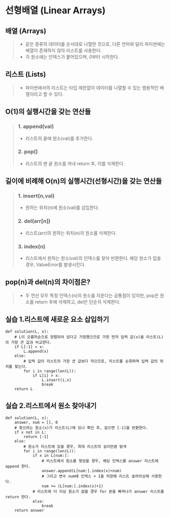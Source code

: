# 선형배열 (Linear Arrays)


## 배열 (Arrays)
> * 같은 종류의 데이터를 순서대로 나열한 것으로, 다른 언어와 달리 파이썬에는 배열이 존재하지 않아 리스트를 사용한다.
> * 각 원소에는 인덱스가 붙어있으며, 0부터 시작한다.

## 리스트 (Lists)
> * 파이썬에서의 리스트는 타입 제한없이 데이터를 나열할 수 있는 범용적인 배열이라고 할 수 있다.

## O(1)의 실행시간을 갖는 연산들
> ### 1. append(val)
> * 리스트의 끝에 원소(val)를 추가한다. 
> ### 2. pop()
> * 리스트의 맨 끝 원소를 꺼내 return 후, 이를 삭제한다. 

## 길이에 비례해 O(n)의 실행시간(선형시간)을 갖는 연산들
> ### 1. insert(n,val)
> * 원하는 위치(n)에 원소(val)를 삽입한다.
> ### 2. del(arr[n])
> * 리스트(arr)의 원하는 위치(n)의 원소를 삭제한다.
> ### 3. index(n)
> * 리스트에서 원하는 원소(val)의 인덱스를 찾아 반환한다. 해당 원소가 없을 경우, ValueError를 발생시킨다.

## pop(n)과 del(n)의 차이점은?
>  * 두 연산 모두 특정 인덱스(n)의 원소를 지운다는 공통점이 있지만, pop은 원소를 return 후에 삭제하고, del은 단순히 삭제한다.

## 실습 1.리스트에 새로운 요소 삽입하기
```
def solution(L, x):
    # L이 오름차순으로 정렬되어 있다고 가정했으므로 가장 먼저 입력 값(x)을 리스트(L)의 가장 큰 값과 비교한다.
    if L[-1] < x:
        L.append(x)
    else:
        # 입력 값이 리스트의 가장 큰 값보다 작으므로, 리스트를 순회하며 입력 값의 위치를 찾는다.
        for i in range(len(L)):
            if L[i] > x:
                L.insert(i,x)
                break
    return L
```

## 실습 2.리스트에서 원소 찾아내기
```
def solution(L, x):
    answer, num = [], 0
    # 찾으려는 원소(x)가 리스트(L)에 있나 확인 후, 없으면 [-1]을 반환한다.
    if x not in L:
        return [-1]
    else:
        # 원소가 리스트에 있을 경우, 최대 리스트의 길이만큼 탐색
        for i in range(len(L)):
            if x in L[num:]:
                # 리스트에서 원소를 찾았을 경우, 해당 인덱스를 answer 리스트에 append 한다.
                answer.append(L[num:].index(x)+num)
                # 그리고 변수 num에 인덱스 + 1을 저장해 리스트 슬라이싱에 사용한다.
                num += (L[num:].index(x)+1)
            # 리스트에 더 이상 원소가 없을 경우 for 문을 빠져나가 answer 리스트를 return 한다.
            else:
                break
    return answer
```
